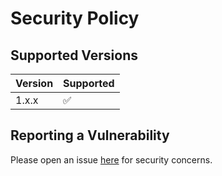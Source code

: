 # Security Policy

## Supported Versions

| Version | Supported          |
| ------- | ------------------ |
| 1.x.x   | :white_check_mark: |

## Reporting a Vulnerability

Please open an issue [here](https://github.com/tianhaoz95/fastlane-plugin-flutter_version/issues) for security concerns.
